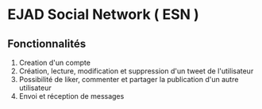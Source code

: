 # EJAD Social Network ( ESN )

## Fonctionnalités
1. Creation d'un compte
1. Création, lecture, modification et suppression d'un tweet de l'utilisateur
1. Possibilité de liker, commenter et partager la publication d'un autre utilisateur
1. Envoi et réception de messages
